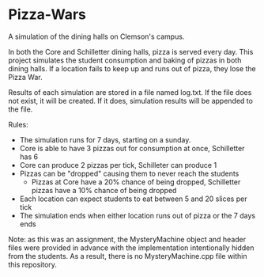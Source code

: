 # Pizza-Wars
A simulation of the dining halls on Clemson's campus.

In both the Core and Schilletter dining halls, pizza is served every day. This project simulates the student consumption
and baking of pizzas in both dining halls. If a location fails to keep up and runs out of pizza, they lose the Pizza
War.

Results of each simulation are stored in a file named log.txt. If the file does not exist, it will be created.
If it does, simulation results will be appended to the file.

Rules:
- The simulation runs for 7 days, starting on a sunday.
- Core is able to have 3 pizzas out for consumption at once, Schilletter has 6
- Core can produce 2 pizzas per tick, Schilleter can produce 1
- Pizzas can be "dropped" causing them to never reach the students 
  - Pizzas at Core have a 20% chance of being dropped, Schilletter pizzas have a 10% chance of being dropped
- Each location can expect students to eat between 5 and 20 slices per tick
- The simulation ends when either location runs out of pizza or the 7 days ends

Note: as this was an assignment, the MysteryMachine object and header files were provided in advance with the
implementation intentionally hidden from the students. As a result, there is no MysteryMachine.cpp file within this
repository.